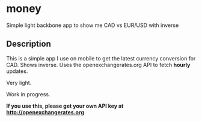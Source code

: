money
=====

Simple light backbone app to show me CAD vs EUR/USD with inverse

## Description

This is a simple app I use on mobile to get the latest currency conversion for CAD. Shows inverse. Uses the openexchangerates.org API to fetch **hourly** updates.

Very light.

Work in progress.

**If you use this, please get your own API key at http://openexchangerates.org**

